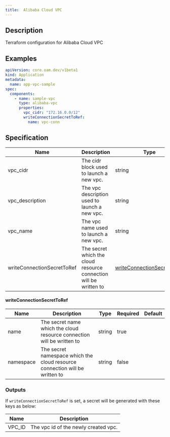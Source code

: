```yaml
---
title:  Alibaba Cloud VPC
---
```


## Description

Terraform configuration for Alibaba Cloud VPC

## Examples

```yaml
apiVersion: core.oam.dev/v1beta1
kind: Application
metadata:
  name: app-vpc-sample
spec:
  components:
    - name: sample-vpc
      type: alibaba-vpc
      properties:
        vpc_cidr: "172.16.0.0/12"
        writeConnectionSecretToRef:
          name: vpc-conn
```

## Specification


 Name | Description | Type | Required | Default 
 ------------ | ------------- | ------------- | ------------- | ------------- 
 vpc_cidr | The cidr block used to launch a new vpc. | string | false |  
 vpc_description | The vpc description used to launch a new vpc. | string | false |  
 vpc_name | The vpc name used to launch a new vpc. | string | false |  
 writeConnectionSecretToRef | The secret which the cloud resource connection will be written to | [writeConnectionSecretToRef](#writeConnectionSecretToRef) | false |  


#### writeConnectionSecretToRef

 Name | Description | Type | Required | Default 
 ------------ | ------------- | ------------- | ------------- | ------------- 
 name | The secret name which the cloud resource connection will be written to | string | true |  
 namespace | The secret namespace which the cloud resource connection will be written to | string | false |  


### Outputs

If `writeConnectionSecretToRef` is set, a secret will be generated with these keys as below:

 Name | Description 
 ------------ | ------------- 
 VPC_ID | The vpc id of the newly created vpc.
